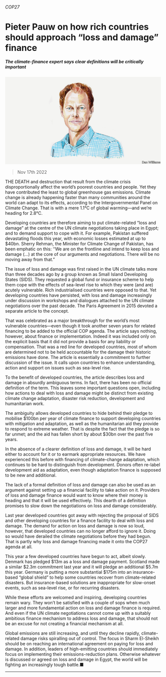 ###### COP27

# Pieter Pauw on how rich countries should approach “loss and damage” finance 

##### The climate-finance expert says clear definitions will be critically important 

![image](images/20221119_BID003.jpg) 

> Nov 17th 2022 

THE DEATH and destruction that result from the climate crisis disproportionally affect the world’s poorest countries and people. Yet they have contributed the least to global greenhouse gas emissions. Climate change is already happening faster than many communities around the world can adapt to its effects, according to the Intergovernmental Panel on Climate Change. That is with a mere 1.1°C of global warming—and we’re heading for 2.8°C.

Developing countries are therefore aiming to put climate-related “loss and damage” at the centre of the UN climate negotiations taking place in Egypt; and to demand support to cope with it. For example, Pakistan suffered devastating floods this year, with economic losses estimated at up to $40bn. Sherry Rehman, the Minister for Climate Change of Pakistan, has been emphatic on this: ‘‘We are on the frontline and intend to keep loss and damage (…) at the core of our arguments and negotiations. There will be no moving away from that.”

The issue of loss and damage was first raised in the UN climate talks more than three decades ago by a group known as Small Island Developing States (SIDS). They requested a global fund or insurance scheme to help them cope with the effects of sea-level rise to which they were (and are) acutely vulnerable. Rich industrialised countries were opposed to that. Yet developing countries have persisted, with loss and damage increasingly under discussion in workshops and dialogues attached to the UN climate negotiations over the past decade. The Paris Agreement in 2015 devoted a separate article to the concept.

That was celebrated as a major breakthrough for the world’s most vulnerable countries—even though it took another seven years for related financing to be added to the official COP agenda. The article says nothing, however, about finance or implementation. Indeed it was included only on the explicit basis that it did not provide a basis for any liability or compensation. That was a red line for developed countries, most of whom are determined not to be held accountable for the damage their historic emissions have done. The article is essentially a commitment to further discussion of the issue. It calls upon countries to enhance understanding, action and support on issues such as sea-level rise.

To the benefit of developed countries, the article describes loss and damage in absurdly ambiguous terms. In fact, there has been no official definition of the term. This leaves some important questions open, including how actions to deal with loss and damage might be distinct from existing climate change adaptation, disaster risk reduction, development and humanitarian work.

The ambiguity allows developed countries to hide behind their pledge to mobilise $100bn per year of climate finance to support developing countries with mitigation and adaptation, as well as the humanitarian aid they provide to respond to extreme weather. That is despite the fact that the pledge is so far unmet; and the aid has fallen short by about $30bn over the past five years. 

In the absence of a clearer definition of loss and damage, it will be hard either to account for it or to earmark appropriate resources. We have experienced this before with financing of climate-change adaptation, which continues to be hard to distinguish from development. Donors often re-label development aid as adaptation, even though adaptation finance is supposed to be new and additional.

The lack of a formal definition of loss and damage can also be used as an argument against setting up a financial facility to take action on it. Providers of loss and damage finance would want to know where their money is heading and that it will be used effectively. This dearth of a definition promises to slow down the negotiations on loss and damage considerably.

Last year developed countries got away with rejecting the proposal of SIDS and other developing countries for a finance facility to deal with loss and damage. The demand for action on loss and damage is now so loud, however, that developed countries can no longer afford to ignore it. Doing so would have derailed the climate negotiations before they had begun. That is partly why loss and damage financing made it onto the COP27 agenda at all.

This year a few developed countries have begun to act, albeit slowly. Denmark has pledged $13m as a loss and damage payment. Scotland made a similar $2.3m commitment last year and it will pledge an additional $5.7m this year. Germany is putting a more substantial $175m into an insurance-based “global shield” to help some countries recover from climate-related disasters. But insurance-based solutions are inappropriate for slow-onset events, such as sea-level rise, or for recurring disasters. 

While these efforts are welcomed and inspiring, developing countries remain wary. They won’t be satisfied with a couple of sops when much larger and more fundamental action on loss and damage finance is required. And even if the UN climate negotiations cannot come up with a suitably ambitious finance mechanism to address loss and damage, that should not be an excuse for not creating a financial mechanism at all.

Global emissions are still increasing, and until they decline rapidly, climate-related damage risks spiralling out of control. The focus in Sharm El-Sheikh should be on reaching an international agreement on paying for loss and damage. In addition, leaders of high-emitting countries should immediately focus on implementing their emissions-reduction plans. Otherwise whatever is discussed or agreed on loss and damage in Egypt, the world will be fighting an increasingly tough battle.■

_______________


